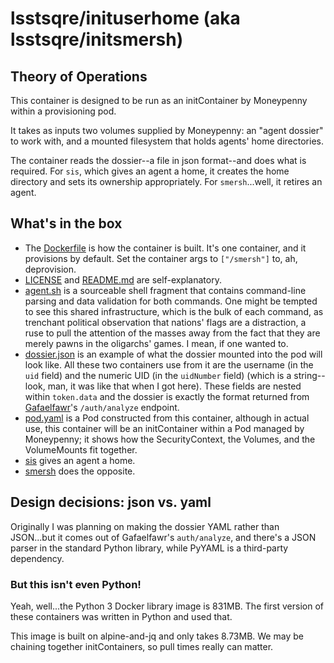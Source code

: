 # lsstsqre/inituserhome (aka lsstsqre/initsmersh)

## Theory of Operations

This container is designed to be run as an initContainer by Moneypenny
within a provisioning pod.

It takes as inputs two volumes supplied by Moneypenny: an "agent
dossier" to work with, and a mounted filesystem that holds agents' home
directories.

The container reads the dossier--a file in json format--and does what is
required.  For `sis`, which gives an agent a home, it creates the home
directory and sets its ownership appropriately.  For `smersh`...well, it
retires an agent.

## What's in the box
* The [Dockerfile](./Dockerfile) is how the container is built.  It's
  one container, and it provisions by default.  Set the container args
  to `["/smersh"]` to, ah, deprovision.
* [LICENSE](./LICENSE) and [README.md](./README.md) are self-explanatory.
* [agent.sh](./inituserhome.sh) is a sourceable shell fragment that
  contains command-line parsing and data validation for both commands.
  One might be tempted to see this shared infrastructure, which is the
  bulk of each command, as trenchant political observation that nations'
  flags are a distraction, a ruse to pull the attention of the masses
  away from the fact that they are merely pawns in the oligarchs'
  games.  I mean, if one wanted to.
* [dossier.json](./dossier.json) is an example of what the dossier
  mounted into the pod will look like.  All these two containers use
  from it are the username (in the `uid` field) and the numeric UID (in
  the `uidNumber` field) (which is a string--look, man, it was like that
  when I got here).  These fields are nested within `token.data` and the
  dossier is exactly the format returned from
  [Gafaelfawr](https://github.com/lsst-sqre/gafaelfawr)'s
  `/auth/analyze` endpoint.
* [pod.yaml](./pod.yaml) is a Pod constructed from this container,
  although in actual use, this container will be an initContainer within
  a Pod managed by Moneypenny; it shows how the SecurityContext, the
  Volumes, and the VolumeMounts fit together.
* [sis](./sis) gives an agent a home.
* [smersh](./smersh) does the opposite.
  
## Design decisions: json vs. yaml

Originally I was planning on making the dossier YAML rather than
JSON...but it comes out of Gafaelfawr's `auth/analyze`, and there's a
JSON parser in the standard Python library, while PyYAML is a
third-party dependency.

### But this isn't even Python!

Yeah, well...the Python 3 Docker library image is 831MB.  The first
version of these containers was written in Python and used that.

This image is built on alpine-and-jq and only takes 8.73MB.  We may be
chaining together initContainers, so pull times really can matter.
